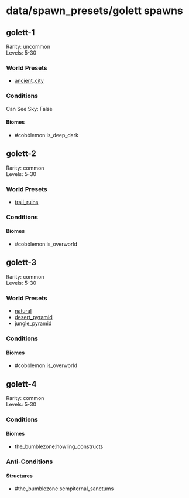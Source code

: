 # data/spawn_presets/golett spawns  
  
## golett-1  
Rarity: uncommon  
Levels: 5-30  
  
### World Presets  
* [ancient_city](/data/spawn_data/ancient_city.md)  
  
### Conditions  
Can See Sky: False  
  
#### Biomes  
  * #cobblemon:is_deep_dark
  
  
## golett-2  
Rarity: common  
Levels: 5-30  
  
### World Presets  
* [trail_ruins](/data/spawn_data/trail_ruins.md)  
  
### Conditions  
  
#### Biomes  
  * #cobblemon:is_overworld
  
  
## golett-3  
Rarity: common  
Levels: 5-30  
  
### World Presets  
* [natural](/data/spawn_data/natural.md)  
* [desert_pyramid](/data/spawn_data/desert_pyramid.md)  
* [jungle_pyramid](/data/spawn_data/jungle_pyramid.md)  
  
### Conditions  
  
#### Biomes  
  * #cobblemon:is_overworld
  
  
## golett-4  
Rarity: common  
Levels: 5-30  
  
### Conditions  
  
#### Biomes  
  * the_bumblezone:howling_constructs
  
  
### Anti-Conditions  
  
#### Structures  
  * #the_bumblezone:sempiternal_sanctums
  

